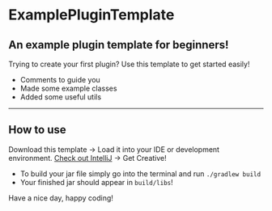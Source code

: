 # ExamplePluginTemplate
An example plugin template for beginners!
-----------------------------------------------------
Trying to create your first plugin? Use this template to get started easily!

- Comments to guide you
- Made some example classes
- Added some useful utils

-----------------------------------------------------
## How to use

Download this template   -\>   Load it into your IDE or development environment. [Check out IntelliJ](https://www.jetbrains.com/idea/download/?fromIDE=#section=windows)   -\>   Get Creative!

- To build your jar file simply go into the terminal and run `./gradlew build`
- Your finished jar should appear in `build/libs`!


Have a nice day, happy coding!
